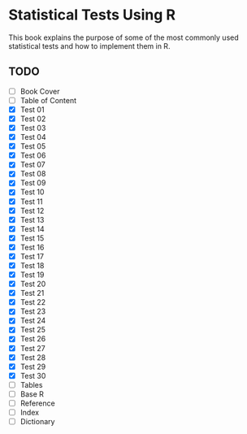 # Statistical Tests Using R
This book explains the purpose of some of the most commonly used statistical tests and how to implement them in R.

## TODO
- [ ] Book Cover
- [ ] Table of Content
- [x] Test 01
- [x] Test 02
- [x] Test 03
- [x] Test 04
- [x] Test 05
- [x] Test 06
- [x] Test 07
- [x] Test 08
- [x] Test 09
- [x] Test 10
- [x] Test 11
- [x] Test 12
- [x] Test 13
- [x] Test 14
- [x] Test 15
- [x] Test 16
- [x] Test 17
- [x] Test 18
- [x] Test 19
- [x] Test 20
- [x] Test 21
- [x] Test 22
- [x] Test 23
- [x] Test 24
- [x] Test 25
- [x] Test 26
- [x] Test 27
- [x] Test 28
- [x] Test 29
- [x] Test 30
- [ ] Tables
- [ ] Base R
- [ ] Reference
- [ ] Index
- [ ] Dictionary